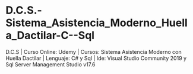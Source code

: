 # D.C.S.-Sistema_Asistencia_Moderno_Huella_Dactilar-C--Sql
D.C.S | Curso Online: Udemy | Cursos: Sistema Asistencia Moderno con Huella Dactilar | Lenguaje: C# y Sql | Ide: Visual Studio Community 2019 y Sql Server Management Studio v17.6
